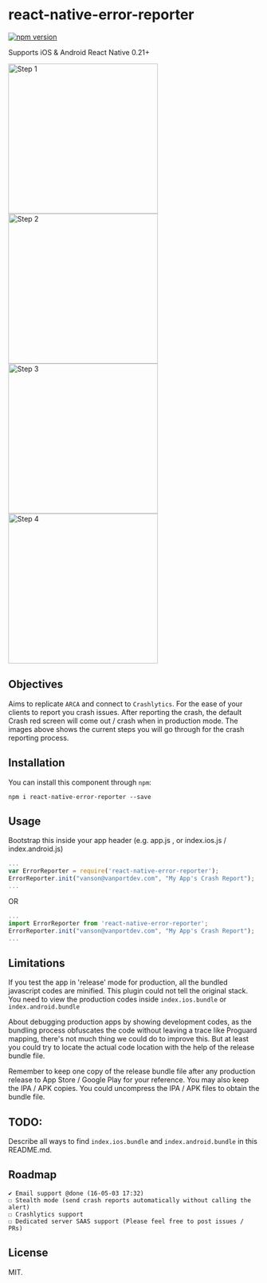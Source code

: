 # react-native-error-reporter

[![npm version](https://badge.fury.io/js/react-native-error-reporter.svg)](http://badge.fury.io/js/react-native)

Supports iOS & Android React Native 0.21+

<img src="https://dl.dropboxusercontent.com/u/11386030/3.png" height=300 alt="Step 1"/>
<img src="https://dl.dropboxusercontent.com/u/11386030/4.png" height=300 alt="Step 2"/>
<img src="https://dl.dropboxusercontent.com/u/11386030/5.png" height=300 alt="Step 3"/>
<img src="https://dl.dropboxusercontent.com/u/11386030/6.png" height=300 alt="Step 4"/>

## Objectives
Aims to replicate ```ARCA``` and connect to ```Crashlytics```. For the ease of your clients to report you crash issues.
After reporting the crash, the default Crash red screen will come out / crash when in production mode.
The images above shows the current steps you will go through for the crash reporting process.

## Installation
You can install this component through ``npm``:

```shell
npm i react-native-error-reporter --save
```

## Usage

Bootstrap this inside your app header (e.g. app.js , or index.ios.js / index.android.js)

```js
...
var ErrorReporter = require('react-native-error-reporter');
ErrorReporter.init("vanson@vanportdev.com", "My App's Crash Report");
...
```

OR

```js
...
import ErrorReporter from 'react-native-error-reporter';
ErrorReporter.init("vanson@vanportdev.com", "My App's Crash Report");
...
```

## Limitations

If you test the app in 'release' mode for production, all the bundled javascript codes are minified. This plugin could not tell the original stack. You need to view the production codes inside ```index.ios.bundle``` or ```index.android.bundle```

About debugging production apps by showing development codes, as the bundling process obfuscates the code without leaving a trace like Proguard mapping, there's not much thing we could do to improve this. But at least you could try to locate the actual code location with the help of the release bundle file. 

Remember to keep one copy of the release bundle file after any production release to App Store / Google Play for your reference.
You may also keep the IPA / APK copies. You could uncompress the IPA / APK files to obtain the bundle file.

## TODO:

Describe all ways to find ```index.ios.bundle``` and ```index.android.bundle``` in this README.md.


## Roadmap
```
✔ Email support @done (16-05-03 17:32)
☐ Stealth mode (send crash reports automatically without calling the alert)
☐ Crashlytics support
☐ Dedicated server SAAS support (Please feel free to post issues / PRs)
```

## License

MIT.
